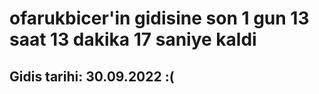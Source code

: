 # ofarukbicer'in gidisine son 1 gun 13 saat 13 dakika 17 saniye kaldi

## Gidis tarihi: 30.09.2022 :(